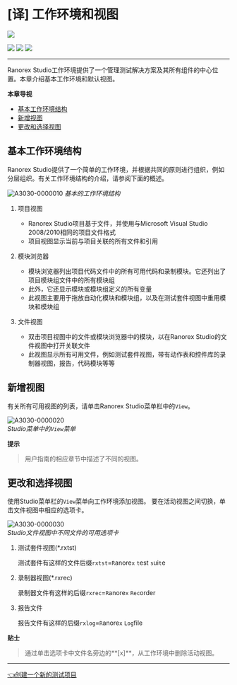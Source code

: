 # [译] 工作环境和视图

[![](https://img.shields.io/badge/OfficialPage-ClickMe-blue.svg?longCache=true&style=flat-square)][0]  

[![](https://img.shields.io/badge/Translator-TaylorTaurus-42B983.svg?longCache=true&style=flat-square)](https://github.com/taylortaurus) 
![](https://img.shields.io/badge/TranslateTime-2018年9月26日-green.svg?longCache=true&style=flat-square)
![](https://img.shields.io/badge/UpdateTime-2019年9月4日-green.svg?longCache=true&style=flat-square)  


---

Ranorex Studio工作环境提供了一个管理测试解决方案及其所有组件的中心位置。本章介绍基本工作环境和默认视图。

**本章导视**

- [基本工作环境结构](#基本工作环境结构)
- [新增视图](#新增视图)
- [更改和选择视图](#更改和选择视图)

## 基本工作环境结构

Ranorex Studio提供了一个简单的工作环境，并根据共同的原则进行组织，例如分层组织。有关工作环境结构的介绍，请参阅下面的概述。

![A3030-0000010](https://gitee.com/taylortaurus/RX_UserGuide_GitBook_Picbed/raw/master/RanorexStudio/A3030-0000010.png)
*基本的工作环境结构*

1. 项目视图

    - Ranorex Studio项目基于文件，并使用与Microsoft Visual Studio 2008/2010相同的项目文件格式
    - 项目视图显示当前与项目关联的所有文件和引用

2. 模块浏览器

    - 模块浏览器列出项目代码文件中的所有可用代码和录制模块。它还列出了项目模块组文件中的所有模块组
    - 此外，它还显示模块或模块组定义的所有变量
    - 此视图主要用于拖放自动化模块和模块组，以及在测试套件视图中重用模块和模块组

3. 文件视图
    -  双击项目视图中的文件或模块浏览器中的模块，以在Ranorex Studio的文件视图中打开关联文件
    -  此视图显示所有可用文件，例如测试套件视图，带有动作表和控件库的录制器视图，报告，代码模块等等
  
## 新增视图

有关所有可用视图的列表，请单击Ranorex Studio菜单栏中的`View`。

![A3030-0000020](https://gitee.com/taylortaurus/RX_UserGuide_GitBook_Picbed/raw/master/RanorexStudio/A3030-0000020.png)  
*Studio菜单中的`View`菜单*  

**提示**  
> 用户指南的相应章节中描述了不同的视图。

## 更改和选择视图

使用Studio菜单栏的`View`菜单向工作环境添加视图。
要在活动视图之间切换，单击文件视图中相应的选项卡。

![A3030-0000030](https://gitee.com/taylortaurus/RX_UserGuide_GitBook_Picbed/raw/master/RanorexStudio/A3030-0000030.png)  
*Studio文件视图中不同文件的可用选项卡*

1. 测试套件视图(*.rxtst)

    测试套件有这样的文件后缀`rxtst`=`R`anore`x` `t`est `s`ui`t`e 

2. 录制器视图(*.rxrec)

    录制器文件有这样的后缀`rxrec`=`R`anore`x` `Rec`order

3. 报告文件

    报告文件有这样的后缀`rxlog`=`R`anore`x` `Log`file

**贴士**  
>通过单击选项卡中文件名旁边的**[x]**，从工作环境中删除活动视图。

---
[👈创建一个新的测试项目][1]


[0]: https://www.ranorex.com/help/latest/ranorex-studio-fundamentals/ranorex-studio/working-environments-views/

[1]:.\creating-new-test-project.html